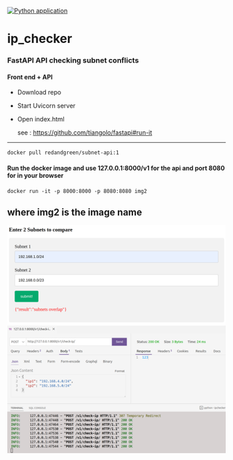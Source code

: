 [![Python application](https://github.com/RGGH/ip_checker/actions/workflows/python-app.yml/badge.svg)](https://github.com/RGGH/ip_checker/actions/workflows/python-app.yml)
<br>
# ip_checker
### FastAPI API checking subnet conflicts
#### Front end + API

* Download repo
* Start Uvicorn server
* Open index.html
  
  see : https://github.com/tiangolo/fastapi#run-it
---

    docker pull redandgreen/subnet-api:1

#### Run the docker image and use 127.0.0.1:8000/v1 for the api and port 8080 for in your browser
    docker run -it -p 8000:8000 -p 8080:8080 img2
where img2 is the image name
---
![img1](https://github.com/RGGH/ip_checker/blob/main/misc/ssx.png)
![img](https://github.com/RGGH/ip_checker/blob/main/misc/screenshot.png)


